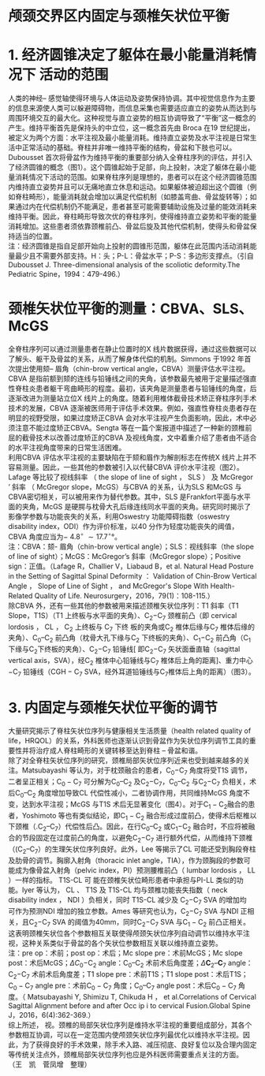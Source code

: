 # 颅颈交界区内固定与颈椎矢状位平衡  
# 1. 经济圆锥决定了躯体在最小能量消耗情况下 活动的范围  
人类的神经– 感觉轴使得环境与人体运动及姿势保持协调。其中视觉信息作为主要的信息来源使人类可以躲避障碍物，而信息采集也需要适应直立的姿势从而达到与周围环境交互的最大化。这种视觉与直立姿势的相互协调导致了“平衡”这一概念的产生。维持平衡首先是保持头的中立位，这一概念首先由 Broca 在19 世纪提出，被定义为两个方面：水平注视及最小能量消耗。维持直立姿势及水平注视是日常生活中正常活动的基础。脊柱并非唯一维持平衡的结构，骨盆和下肢也可以。Dubousset 首次将骨盆作为维持平衡的重要部分纳入全脊柱序列的评估，并引入了经济圆锥的概念（图1）。这个圆锥起始于足部，向上投射，决定了躯体在最小能量消耗情况下活动的范围。如果脊柱序列是理想的，患者可以在这个经济圆锥范围内维持直立姿势并且可以无痛地直立休息和运动。如果躯体被迫超出这个圆锥（例如脊柱畸形），能量消耗就会增加以满足代偿机制（如膝盖弯曲、骨盆旋转等）；如果通过内在代偿机制仍不能满足，患者甚至可能需要辅助设施及过量的能效消耗来维持平衡。因此，脊柱畸形导致次优的脊柱序列，使得维持直立姿势和平衡的能量消耗增加。这些患者须依靠颈椎前凸、骨盆后旋及其他代偿机制，使得头和骨盆保持适当的位置。  
注：经济圆锥是指自足部开始向上投射的圆锥形范围，躯体在此范围内活动消耗能量最少且不需要外部支持。H：头；P-L：骨盆水平；P-S：多边形支撑点。（引自Dubousset J. Three-dimensional analysis of the scoliotic deformity.The Pediatric Spine，1994：479-496.）  
#  颈椎矢状位平衡的测量：CBVA、SLS、McGS  
全脊柱序列可以通过测量患者在静止位置时的X 线片数据获得，通过这些数据可以了解头、躯干及骨盆的关系，从而了解身体代偿的机制。Simmons 于1992 年首次提出使用颏– 眉角（chin-brow vertical angle，CBVA）测量评估水平注视。CBVA 是指前额到颏的连线与铅锤线之间的夹角，该参数最先被用于定量描述强直性脊柱炎患者躯干弯曲畸形的程度。最初，该夹角是测量患者与铅锤线的角度，后逐渐改进为测量站立位X 线片上的角度。随着利用椎体截骨技术矫正脊柱序列手术技术的发展，CBVA 逐渐被医师用于评估手术效果。例如，强直性脊柱炎患者存在明显的视野受限，如果过度矫正CBVA 会对水平注视产生负面影响，因此，术中必须注意不能过度矫正CBVA。Sengta 等在一篇个案报道中描述了一种新的颈椎前屈的截骨技术以改善过度矫正的CBVA 及视线角度，文中着重介绍了患者由不适合的水平注视角度带来的日常生活困难。  
利用CBVA 评估水平注视的主要缺陷在于颏和眉作为解剖标志在传统X 线片上并不容易测量。因此，一些其他的参数被引入以代替CBVA 评价水平注视（图2）。Lafage 等比较了视线斜率 （ the slope of line of sight ， SLS ） 及 McGregor ’ 斜率 （ McGregor  slope，McGS）与CBVA 的关系，认为SLS 和McGS 与CBVA密切相关，可以被用来作为替代参数。其中，SLS 是Frankfort平面与水平面的夹角，McGS 是硬腭与枕骨大孔后缘连线同水平面的夹角。研究同时揭示了影像学参数与功能丧失的关系，利用Oswestry 功能障碍指数（oswestry disability index，ODI）作为评价标准，以40 分作为轻度功能丧失的阈值，CBVA 角度应当为$-\ 4.8^{\circ}\ \sim17.7^{\circ}$°。  
注：CBVA：颏- 眉角（chin-brow vertical angle）；SLS：视线斜率（the slope of line of sight）；McGS：McGregor’s 斜率（McGregor slope）；Positive sign：正值。（Lafage R，Challier V，Liabaud B，et al. Natural Head Posture in the Setting of Sagittal Spinal Deformity ： Validation of Chin-Brow  Vertical Angle ， Slope of Line of Sight ， and McGregor's Slope With Health-Related Quality of Life.  Neurosurgery，2016，79(1)：108-115.）  
除CBVA 外，还有一些其他的参数被用来描述颈椎矢状位序列：T1 斜率（T1 Slope，T1S）（T1 上终板与水平面的夹角）、$\mathrm{C}_{2}\mathrm{-C}_{7}$  颈椎前凸（即 cervical lordosis ， CL ， $\mathrm{C}_{2}$  上终板与 $\mathrm{C}_{7}$  下终 板的夹角或$\mathrm{C}_{2}$ 椎体后缘与$\mathrm{C}_{7}$ 椎体后缘的夹角）、$\mathrm{C}_{0}–\mathrm{C}_{2}$ 前凸角（枕骨大孔下缘与$\mathrm{C}_{2}$ 下终板的夹角）、$\mathrm{C}_{1}\mathrm{-C}_{2}$ 前凸角（$\mathrm{C_{1}}$ 下缘与$\mathrm{C}_{2}$下终板的夹角）、$\mathrm{C}_{2}\mathrm{-C}_{7}$ 铅锤线[ 即$\mathrm{C}_{2}\mathrm{-C}_{7}$ 矢状面垂直轴（sagittal vertical axis，SVA），经$\mathrm{C}_{2}$ 椎体中心铅锤线与$\mathrm{C}_{7}$ 椎体后上角的距离]、重力中心$\mathrm{-C_{7}}$ 铅锤线（$\mathrm{CGH-C}_{7}$ SVA，经外耳道铅锤线与$\mathrm{C}_{7}$椎体后上角的距离）（图3）。  
# 3.  内固定与颈椎矢状位平衡的调节  
大量研究揭示了脊柱矢状位序列与健康相关生活质量（health related quality of life，HRQOL）的关系，外科医师也逐渐认识到骨盆作为矢状位序列调节工具的重要性并将治疗成人脊柱畸形的关键转移至达到脊柱 –  骨盆和谐。  
除了对全脊柱矢状位序列的研究，颈椎局部矢状位序列近来也受到越来越多的关注。Matsubayashi 等认为，对于枕颈融合的患者，$\mathrm{C_{0}}\mathrm{-C_{7}}$ 角度将受T1S 调节，二者呈正相关；$\mathrm{C_{0}-C_{7}}$ 可分解为$\mathrm{C}_{0}–\mathrm{C}_{2}$ 及$\mathrm{C}_{2}\mathrm{-C}_{7}$，$\mathrm{C}_{0}–\mathrm{C}_{2}$ 与$\mathrm{C}_{2}\mathrm{-C}_{7}$ 负相关，术后$\mathrm{C}_{0}–\mathrm{C}_{2}$ 角度增加导致CL 代偿性减小，二者协调作用，共同维持McGS 角度不变，达到水平注视；McGS 与T1S 术后无显著变化（图4）。对于$\mathrm{C_{1}-C_{2}}$融合的患者，Yoshimoto 等也有类似结论，即$\mathrm{C_{1}-C}_{2}$ 融合形成过度前凸，使得术后枢椎以下颈椎（$\mathrm{.C_{2}–C_{7}}$）代偿性后凸。因此，在行$\mathrm{C}_{0}–\mathrm{C}_{2}$ 或$\mathrm{C}_{1}\mathrm{-C}_{2}$ 融合时，不应将被融合的节段固定在过度前凸的角度，以避免$\mathrm{C}_{2}\mathrm{-C}_{7}$ 进行额外代偿，从而维持下颈椎（$\mathrm{(C_{2}–C_{7}}$）的生理矢状位序列良好。此外，Lee 等揭示了CL 可能还受到胸段脊柱及肋骨的调节。胸廓入射角（thoracic inlet angle，TIA），作为颈胸段的参数可能成为像骨盆入射角（pelvic index，PI）预测腰椎前凸（ lumbar lordosis ， LL ）一样的指标。 T1S-CL  可 能在颈椎矢状位畸形患者中承担与PI-LL 类似的功能。Iyer 等认为， CL 、 T1S  及 T1S-CL  均与颈椎功能丧失指数（ neck disability  index ， NDI ）负相关，同时 T1S-CL  减少及 $\mathrm{C}_{2}\mathrm{-C}_{7}$  SVA  的增加均  
可作为预测NDI 增加的独立参数。Ames 等研究也认为，$\mathrm{C}_{2}\mathrm{-C}_{7}$ SVA 与NDI 正相关，且$\mathrm{C}_{2}\mathrm{-C}_{7}$ SVA 的阈值为$40\mathrm{mm}$，同时$\mathrm{C}_{2}\mathrm{-C}_{7}$ SVA 与$\mathrm{C_{1}-C_{2}}$ 前凸正相关。这表明颈椎矢状位各个参数相互关联使得颅颈矢状位序列自动调节以维持水平注视，这种关系类似于骨盆的各个矢状位参数相互关联以维持直立姿势。  
注：pre op：术前；post op：术后；Mc slope pre：术前McGS；Mc slope post：术后McGS；$\Delta{{C}_{0}}-$$\mathrm{C}_{2}$ angle：$\mathrm{C}_{0}–\mathrm{C}_{2}$ 术前术后角度差；$\Delta\mathbf{C}_{2}–\mathbf{C}_{7}$ angle：$\mathrm{C}_{2}\mathrm{-C}_{7}$ 术前术后角度差；T1 slope pre：术前T1S；T1 slope post：术后T1S；$\mathrm{C_{0}-C_{7}}$ angle pre：术前$\mathrm{C_{0}-C_{7}}$ 角度；$\mathrm{C_{0}–C_{7}}$ angle post：术后$\mathrm{C_{0}-C_{7}}$ 角度。（ Matsubayashi Y, Shimizu T, Chikuda H ， et al.Correlations of Cervical Sagittal Alignment before  and after Occ ip i to cervical Fusion.Global Spine J，2016，6(4):362-369.）  
综上所述， 视。颈椎的局部矢状位序列是维持水平注视的重要组成部分，其各个参数相互协调，可以在一定范围内使颅颈矢状位序列最优化以维持水平注视。因此，为了获得良好的手术效果，除手术入路、减压彻底、良好复位以及合理内固定等传统关注点外，颈椎局部矢状位序列也应是外科医师需要重点关注的方面。  
（王　凯　菅凤增　整理）  